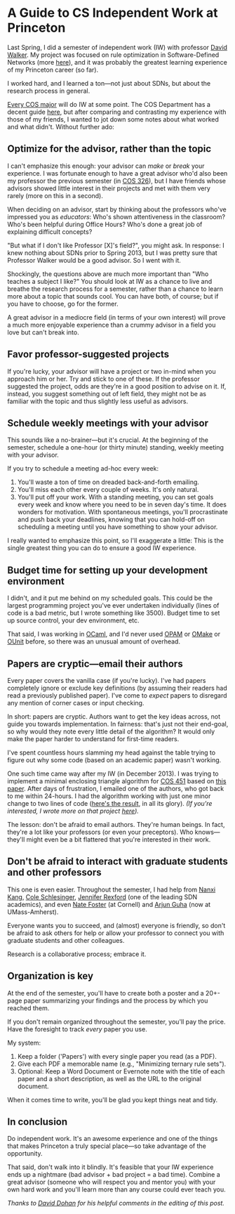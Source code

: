 # A Guide to CS Independent Work at Princeton

Last Spring, I did a semester of independent work (IW) with professor [David Walker](https://www.cs.princeton.edu/~dpw/). My project was focused on rule optimization in Software-Defined Networks (more [here](http://www.princeton.edu/~crmarsh/intro_to_sdn/)), and it was probably the greatest learning experience of my Princeton career (so far).

I worked hard, and I learned a ton—not just about SDNs, but about the research process in general.

[Every COS major](http://iw.cs.princeton.edu/11-12/#Important_Information_for_Everyone) will do IW at some point. The COS Department has a decent guide [here](http://iw.cs.princeton.edu/11-12/), but after comparing and contrasting my experience with those of my friends, I wanted to jot down some notes about what worked and what didn't. Without further ado:

## Optimize for the advisor, rather than the topic

I can't emphasize this enough: your advisor can _make_ or _break_ your experience. I was fortunate enough to have a great advisor who'd also been my professor the previous semester (in [COS 326](http://www.cs.princeton.edu/~dpw/courses/cos326-12/info.php)), but I have friends whose advisors showed little interest in their projects and met with them very rarely (more on this in a second).

When deciding on an advisor, start by thinking about the professors who've impressed you as _educators_: Who's shown attentiveness in the classroom? Who's been helpful during Office Hours? Who's done a great job of explaining difficult concepts?

"But what if I don't like Professor [X]'s field?", you might ask. In response: I knew nothing about SDNs prior to Spring 2013, but I was pretty sure that Professor Walker would be a good advisor. So I went with it.

Shockingly, the questions above are much more important than "Who teaches a subject I like?" You should look at IW as a chance to live and breathe the research process for a semester, rather than a chance to learn more about a topic that sounds cool. You can have both, of course; but if you have to choose, go for the former.

A great advisor in a mediocre field (in terms of your own interest) will prove a much more enjoyable experience than a crummy advisor in a field you love but can't break into.

## Favor professor-suggested projects

If you're lucky, your advisor will have a project or two in-mind when you approach him or her. Try and stick to one of these. If the professor suggested the project, odds are they're in a good position to advise on it. If, instead, you suggest something out of left field, they might not be as familiar with the topic and thus slightly less useful as advisors.

## Schedule weekly meetings with your advisor

This sounds like a no-brainer—but it's crucial. At the beginning of the semester, schedule a one-hour (or thirty minute) standing, weekly meeting with your advisor.

If you try to schedule a meeting ad-hoc every week:

1. You'll waste a ton of time on dreaded back-and-forth emailing.
2. You'll miss each other every couple of weeks. It's only natural.
3. You'll put off your work. With a standing meeting, you can set goals every week and know where you need to be in seven day's time. It does wonders for motivation. With spontaneous meetings, you'll procrastinate and push back your deadlines, knowing that you can hold-off on scheduling a meeting until you have something to show your advisor.

I really wanted to emphasize this point, so I'll exaggerate a little: This is the single greatest thing you can do to ensure a good IW experience.


## Budget time for setting up your development environment

I didn't, and it put me behind on my scheduled goals. This could be the largest programming project you've ever undertaken individually (lines of code is a bad metric, but I wrote something like 3500). Budget time to set up source control, your dev environment, etc.

That said, I was working in [OCaml](http://ocaml.org), and I'd never used [OPAM](http://opam.ocamlpro.com) or [OMake](http://omake.metaprl.org/index.html) or [OUnit](http://ounit.forge.ocamlcore.org) before, so there was an unusual amount of overhead.

## Papers are cryptic—email their authors

Every paper covers the vanilla case (if you're lucky). I've had papers completely ignore or exclude key definitions (by assuming their readers had read a previously published paper). I've come to _expect_ papers to disregard any mention of corner cases or input checking.

In short: papers are cryptic. Authors want to get the key ideas across, not guide you towards implementation. In fairness: that's just not their end-goal, so why would they note every little detail of the algorithm? It would only make the paper harder to understand for first-time readers.

I've spent countless hours slamming my head against the table trying to figure out why some code (based on an academic paper) wasn't working.

One such time came way after my IW (in December 2013). I was trying to implement a minimal enclosing triangle algorithm for [COS 451](http://www.cs.princeton.edu/courses/archive/fall13/cos451/) based on [this paper](http://prografix.narod.ru/source/orourke1986.pdf). After days of frustration, I emailed one of the authors, who got back to me within 24-hours. I had the algorithm working with just one minor change to two lines of code ([here's the result](https://github.com/crm416/point-location/blob/master/min_triangle.py), in all its glory). _(If you're interested, I wrote more on that project [here](http://www.toptal.com/python/computational-geometry-in-python-from-theory-to-implementation))._

The lesson: don't be afraid to email authors. They're human beings. In fact, they're a lot like your professors (or even your preceptors). Who knows—they'll might even be a bit flattered that you're interested in their work.

## Don't be afraid to interact with graduate students and other professors

This one is even easier. Throughout the semester, I had help from [Nanxi Kang](http://www.cs.princeton.edu/~nkang/), [Cole Schlesinger](http://www.cs.princeton.edu/~cschlesi/), [Jennifer Rexford](http://www.cs.princeton.edu/~jrex/) (one of the leading SDN academics), and even [Nate Foster](http://www.cs.cornell.edu/~jnfoster/) (at Cornell) and [Arjun Guha](https://people.cs.umass.edu/~arjun/) (now at UMass-Amherst).

Everyone wants you to succeed, and (almost) everyone is friendly, so don't be afraid to ask others for help or allow your professor to connect you with graduate students and other colleagues.

Research is a collaborative process; embrace it.

## Organization is key

At the end of the semester, you'll have to create both a poster and a 20+-page paper summarizing your findings and the process by which you reached them.

If you don't remain organized throughout the semester, you'll pay the price. Have the foresight to track _every_ paper you use.

My system:

1. Keep a folder ('Papers') with every single paper you read (as a PDF).
2. Give each PDF a memorable name (e.g., "Minimizing ternary rule sets").
3. Optional: Keep a Word Document or Evernote note with the title of each paper and a short description, as well as the URL to the original document.

When it comes time to write, you'll be glad you kept things neat and tidy.

## In conclusion

Do independent work. It's an awesome experience and one of the things that makes Princeton a truly special place—so take advantage of the opportunity.

That said, don't walk into it blindly. It's feasible that your IW experience ends up a nightmare (bad advisor + bad project = a bad time). Combine a great advisor (someone who will respect you and mentor you) with your own hard work and you'll learn more than any course could ever teach you.

_Thanks to [David Dohan](https://github.com/dmrd) for his helpful comments in the editing of this post._